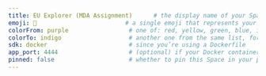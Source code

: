 ```yaml
---
title: EU Explorer (MDA Assignment)      # the display name of your Space
emoji: 🤖                         # a single emoji that represents your app
colorFrom: purple                 # one of: red, yellow, green, blue, indigo, purple, pink, gray
colorTo: indigo                   # another one from the same list, for the gradient
sdk: docker                       # since you’re using a Dockerfile
app_port: 4444                    # (optional) if your Docker container listens on a port other than 7860
pinned: false                     # whether to pin this Space in your profile
---
```

